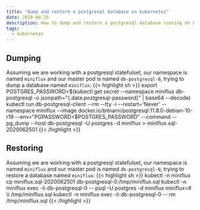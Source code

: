 ```yaml
---
title: "Dump and restore a postgresql database on kubernetes"
date: 2020-06-25
description: How to dump and restore a postgresql database running on kubernetes
tags:
  - kubernetes
---
```


## Dumping
Assuming we are working with a postgresql statefulset, our namespace is named `miniflux` and our master pod is named `db-postgresql-0`, trying to
dump a database named `miniflux`:
{{< highlight sh >}}
export POSTGRES_PASSWORD=$(kubectl get secret --namespace miniflux db-postgresql -o jsonpath="{.data.postgresql-password}" | base64 --decode)
kubectl run db-postgresql-client --rm --tty -i --restart='Never' --namespace miniflux --image docker.io/bitnami/postgresql:11.8.0-debian-10-r19 --env="PGPASSWORD=$POSTGRES_PASSWORD" --command -- pg_dump --host db-postgresql -U postgres -d miniflux > miniflux.sql-2020062501
{{< /highlight >}}

## Restoring

Assuming we are working with a postgresql statefulset, our namespace is named `miniflux` and our master pod is named `db-postgresql-0`, trying to
restore a database named `miniflux`:
{{< highlight sh >}}
kubectl -n miniflux cp miniflux.sql-2020062501 db-postgresql-0:/tmp/miniflux.sql
kubectl -n miniflux exec -ti db-postgresql-0 -- psql -U postgres -d miniflux
miniflux=# \i /tmp/miniflux.sql
kubectl -n miniflux exec -ti db-postgresql-0 -- rm /tmp/miniflux.sql
{{< /highlight >}}
